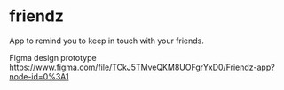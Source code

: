 # friendz
App to remind you to keep in touch with your friends. 

Figma design prototype
https://www.figma.com/file/TCkJ5TMveQKM8UOFgrYxD0/Friendz-app?node-id=0%3A1
